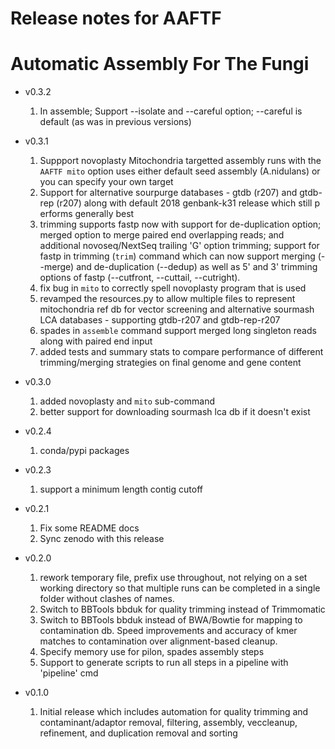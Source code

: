Release notes for AAFTF 
=======================

# Automatic Assembly For The Fungi

* v0.3.2
  1. In assemble; Support --isolate and --careful option; --careful is default (as was in previous versions)
  
* v0.3.1
  1. Suppport novoplasty Mitochondria targetted assembly runs with the `AAFTF mito` option uses either default seed assembly (A.nidulans) or
 you can specify your own target
  2. Support for alternative sourpurge databases - gtdb (r207) and gtdb-rep (r207) along with default 2018 genbank-k31 release which still p
erforms generally best
  3. trimming supports fastp now with support for de-duplication option; merged option to merge paired end overlapping reads; and additional
 novoseq/NextSeq trailing 'G' option trimming; support for fastp in trimming (`trim`) command which can now support merging (--merge) and de-duplication (--dedup) as well as 5' and 3' trimming options of fastp (--cutfront, --cuttail, --cutright).
  4. fix bug in `mito` to correctly spell novoplasty program that is used
  5. revamped the resources.py to allow multiple files to represent mitochondria ref db for vector screening and alternative sourmash LCA databases - supporting gtdb-r207 and gtdb-rep-r207
  6. spades in `assemble` command support merged long singleton reads along with paired end input
  7. added tests and summary stats to compare performance of different trimming/merging strategies on final genome and gene content
  
* v0.3.0
  1. added novoplasty and `mito` sub-command
  2. better support for downloading sourmash lca db if it doesn't exist
  
* v0.2.4 
  1. conda/pypi packages

* v0.2.3
  1. support a minimum length contig cutoff

* v0.2.1
  1. Fix some README docs 
  2. Sync zenodo with this release

* v0.2.0
  1. rework temporary file, prefix use throughout, not relying on a set working directory so that multiple runs can be completed in a single folder
without clashes of names. 
  2. Switch to BBTools bbduk for quality trimming instead of Trimmomatic
  3. Switch to BBTools bbduk instead of BWA/Bowtie for mapping to contamination db. Speed improvements and accuracy of kmer matches to contamination over alignment-based cleanup.
  4. Specify memory use for pilon, spades assembly steps
  5. Support to generate scripts to run all steps in a pipeline with 'pipeline' cmd
  
* v0.1.0
  1. Initial release which includes automation for quality trimming and contaminant/adaptor removal, filtering, assembly, veccleanup, refinement, and duplication removal and sorting
